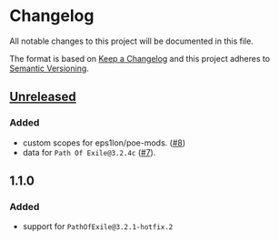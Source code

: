 # Changelog

All notable changes to this project will be documented in this file.

The format is based on [Keep a Changelog](http://keepachangelog.com/en/1.0.0/) and this project adheres to [Semantic Versioning](http://semver.org/spec/v2.0.0.html).

## [Unreleased](https://github.com/eps1lon/poe-db/compare/v1.1.0...dev)
### Added
- custom scopes for eps1lon/poe-mods. ([#8](https://github.com/eps1lon/poe-db/pull/8))
- data for `Path Of Exile@3.2.4c` ([#7](https://github.com/eps1lon/poe-db/pull/7)).

## 1.1.0
### Added
- support for `PathOfExile@3.2.1-hotfix.2`